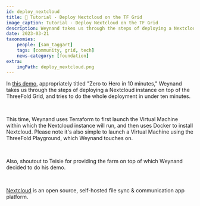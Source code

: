 ```yaml
---
id: deploy_nextcloud
title: 📝 Tutorial - Deploy Nextcloud on the TF Grid
image_caption: Tutorial - Deploy Nextcloud on the TF Grid
description: Weynand takes us through the steps of deploying a Nextcloud instance on top of the ThreeFold Grid, and tries to do the whole deployment in under ten minutes.
date: 2023-03-21
taxonomies:
    people: [sam_taggart]
    tags: [community, grid, tech]
    news-category: [foundation]
extra:
    imgPath: deploy_nextcloud.png
---
```


In [this demo](https://youtu.be/DIhfSRKAKHw), appropriately titled "Zero to Hero in 10 minutes," Weynand takes us through the steps of deploying a Nextcloud instance on top of the ThreeFold Grid, and tries to do the whole deployment in under ten minutes.

<br/> 

This time, Weynand uses Terraform to first launch the Virtual Machine within which the Nextcloud instance will run, and then uses Docker to install Nextcloud. Please note it's also simple to launch a Virtual Machine using the ThreeFold Playground, which Weynand touches on.

<br/> 

Also, shoutout to Teisie for providing the farm on top of which Weynand decided to do his demo.

<br/> 

[Nextcloud](https://nextcloud.com/) is an open source, self-hosted file sync & communication app platform.